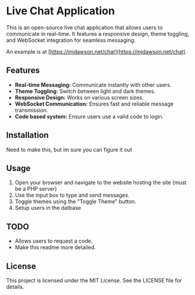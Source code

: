 Live Chat Application
=====================

This is an open-source live chat application that allows users to communicate in real-time. It features a responsive design, theme toggling, and WebSocket integration for seamless messaging.

An example is at [https://mjdawson.net/chat](https://mjdawson.net/chat)

Features
--------

*   **Real-time Messaging:** Communicate instantly with other users.
*   **Theme Toggling:** Switch between light and dark themes.
*   **Responsive Design:** Works on various screen sizes.
*   **WebSocket Communication:** Ensures fast and reliable message transmission.
*   **Code based system:** Ensure users use a valid code to login.

Installation
------------

Need to make this, but im sure you can figure it out
    

Usage
-----

1.  Open your browser and navigate to the website hosting the site (must be a PHP server)
2.  Use the input box to type and send messages.
3.  Toggle themes using the "Toggle Theme" button.
4.  Setup users in the datbase

TODO
-----
- Allows users to request a code.
- Make this readme more detailed.

License
-------

This project is licensed under the MIT License. See the LICENSE file for details.

